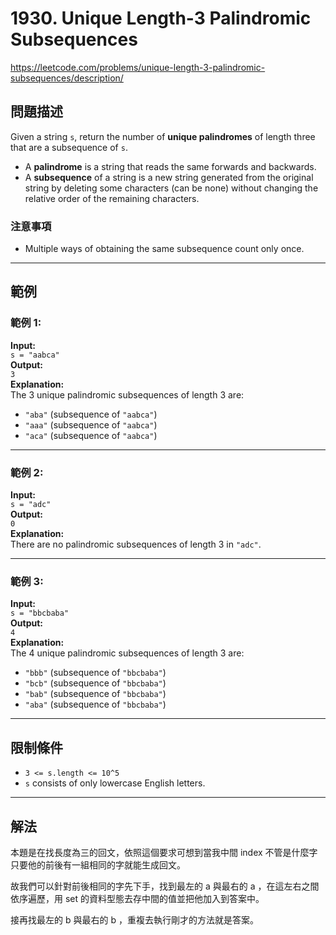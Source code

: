 # 1930. Unique Length-3 Palindromic Subsequences
https://leetcode.com/problems/unique-length-3-palindromic-subsequences/description/
## 問題描述
Given a string `s`, return the number of **unique palindromes** of length three that are a subsequence of `s`.  

- A **palindrome** is a string that reads the same forwards and backwards.  
- A **subsequence** of a string is a new string generated from the original string by deleting some characters (can be none) without changing the relative order of the remaining characters.

### 注意事項
- Multiple ways of obtaining the same subsequence count only once.

---

## 範例
### 範例 1:
**Input:**  
`s = "aabca"`  
**Output:**  
`3`  
**Explanation:**  
The 3 unique palindromic subsequences of length 3 are:  
- `"aba"` (subsequence of `"aabca"`)  
- `"aaa"` (subsequence of `"aabca"`)  
- `"aca"` (subsequence of `"aabca"`)  

---

### 範例 2:
**Input:**  
`s = "adc"`  
**Output:**  
`0`  
**Explanation:**  
There are no palindromic subsequences of length 3 in `"adc"`.

---

### 範例 3:
**Input:**  
`s = "bbcbaba"`  
**Output:**  
`4`  
**Explanation:**  
The 4 unique palindromic subsequences of length 3 are:  
- `"bbb"` (subsequence of `"bbcbaba"`)  
- `"bcb"` (subsequence of `"bbcbaba"`)  
- `"bab"` (subsequence of `"bbcbaba"`)  
- `"aba"` (subsequence of `"bbcbaba"`)  

---

## 限制條件
- `3 <= s.length <= 10^5`  
- `s` consists of only lowercase English letters.  
---

## 解法

本題是在找長度為三的回文，依照這個要求可想到當我中間 index 不管是什麼字只要他的前後有一組相同的字就能生成回文。

故我們可以針對前後相同的字先下手，找到最左的 a 與最右的 a ，在這左右之間依序遍歷，用 set 的資料型態去存中間的值並把他加入到答案中。

接再找最左的 b 與最右的 b ，重複去執行剛才的方法就是答案。